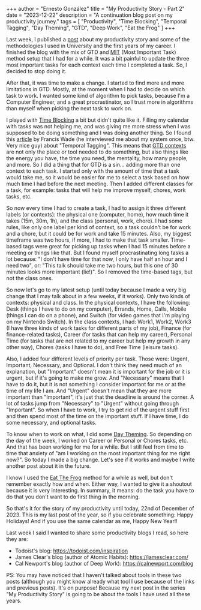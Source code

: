 +++ 
author = "Ernesto González" 
title = "My Productivity Story - Part 2" 
date = "2023-12-22" 
description = "A continuation blog post on my productivity journey." 
tags = [ "Productivity", "Time Blocking", "Temporal Tagging", "Day Theming", "GTD", "Deep Work", "Eat the Frog" ] 
+++

Last week, I published a [post](https://kubernesto.github.io/posts/productivity-story-part-1/) about my productivity story and some of the methodologies I used in University and the first years of my career. I finished the blog with the mix of GTD and [MIT](https://personalmba.com/most-important-tasks/) (Most Important Task) method setup that I had for a while. It was a bit painful to update the three most important tasks for each context each time I completed a task. So, I decided to stop doing it.

After that, it was time to make a change. I started to find more and more limitations in GTD. Mostly, at the moment when I had to decide on which task to work. I wanted some kind of algorithm to pick tasks, because I'm a Computer Engineer, and a great procrastinator, so I trust more in algorithms than myself when picking the next task to work on.

I played with [Time Blocking](https://todoist.com/productivity-methods/time-blocking) a bit but didn't quite like it. Filling my calendar with tasks was not helping me, and was giving me more stress when I was supposed to be doing something and I was doing another thing. So I found this [article](https://medium.com/2time-labs/do-you-need-new-gtd-contexts-8398c77b1c2f) by Francis Wade (he interviewed me about my system once, btw. Very nice guy) about "Temporal Tagging". This means that [GTD contexts](https://facilethings.com/blog/en/gtd-contexts) are not only the place or tool needed to do something, but also things like the energy you have, the time you need, the mentality, how many people, and more. So I did a thing that for GTD is a sin... adding more than one context to each task. I started only with the amount of time that a task would take me, so it would be easier for me to select a task based on how much time I had before the next meeting. Then I added different classes for a task, for example: tasks that will help me improve myself, chores, work tasks, etc.

So now every time I had to create a task, I had to assign it three different labels (or contexts): the physical one (computer, home), how much time it takes (15m, 30m, 1h), and the class (personal, work, chore). I had some rules, like only one label per kind of context, so a task couldn't be for work and a chore, but it could be for work and take 15 minutes. Also, my biggest timeframe was two hours, if more, I had to make that task smaller. Time-based tags were great for picking up tasks when I had 15 minutes before a meeting or things like that. But I found myself procrastinating long tasks a lot because: "I don't have time for that now, I only have half an hour and I need two", or: "This talk should take me two hours, but this one of 30 minutes looks more important (lie!)". So I removed the time-based tags, but not the class ones.

So now let's go to my latest setup (until today because I made a very big change that I may talk about in a few weeks, if it works). Only two kinds of contexts: physical and class. In the physical contexts, I have the following: Desk (things I have to do on my computer), Errands, Home, Calls, Mobile (things I can do on a phone), and Switch (for video games that I'm playing on my Nintendo Switch). In the class contexts, I had: Work1, Work2, Work3 (I have three kinds of work tasks for different parts of my job), Finance (for finance-related tasks), Career (for tasks that can help my career), Personal Time (for tasks that are not related to my career but help my growth in any other way), Chores (tasks I have to do), and Free Time (leisure tasks). 

Also, I added four different levels of priority per task. Those were: Urgent, Important, Necessary, and Optional. I don't think they need much of an explanation, but "Important" doesn't mean it is important for the job or it is urgent, but if it's going to make me grow. And "Necessary" means that I have to do it, but it is not something I consider important for me or at the time of my life I am. And "Urgent" doesn't mean that they are more important than "Important", it's just that the deadline is around the corner. A lot of tasks jump from "Necessary" to "Urgent" without going through "Important". So when I have to work, I try to get rid of the urgent stuff first and then spend most of the time on the important stuff. If I have time, I do some necessary, and optional tasks.

To know when to work on what, I did some [Day Theming](https://todoist.com/productivity-methods/time-blocking#day-theming). So depending on the day of the week, I worked on Career or Personal or Chores tasks, etc. And that has been working for me for a while. But I still feel from time to time that anxiety of "am I working on the most important thing for me right now?". So today I made a big change. Let's see if it works and maybe I write another post about it in the future.

I know I used the [Eat The Frog](https://todoist.com/productivity-methods/eat-the-frog) method for a while as well, but don't remember exactly how and when. Either way, I wanted to give it a shoutout because it is very interesting. In summary, it means: do the task you have to do that you don't want to do first thing in the morning.

So that's it for the story of my productivity until today, 22nd of December of 2023. This is my last post of the year, so if you celebrate something: Happy Holidays! And if you use the same calendar as me, Happy New Year!! 

Last week I said I wanted to share some productivity blogs I read, so here they are:

- Todoist's blog: https://todoist.com/inspiration
- James Clear's blog (author of Atomic Habits): https://jamesclear.com/
- Cal Newport's blog (author of Deep Work): https://calnewport.com/blog

PS: You may have noticed that I haven't talked about tools in these two posts (although you might know already what tool I use because of the links and previous posts). It's on purpose! Because my next post in the series "My Productivity Story" is going to be about the tools I have used all these years. 
